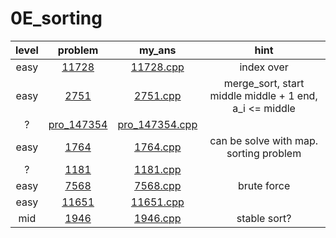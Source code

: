 # 0E_sorting
| level | problem | my_ans | hint |
| :--: | :--: | :--: | :--: |
| easy | [11728](https://www.acmicpc.net/problem/11728) | [11728.cpp](./11728/11728.cpp) | index over |
| easy | [2751](https://www.acmicpc.net/problem/2751) | [2751.cpp](./2751/2751.cpp) | merge_sort, start middle middle + 1 end, a_i <= middle |
| ? | [pro_147354](https://www.acmicpc.net/problem/pro_147354) | [pro_147354.cpp](./pro_147354/pro_147354.cpp) |  |
| easy | [1764](https://www.acmicpc.net/problem/1764) | [1764.cpp](./1764/1764.cpp) | can be solve with map. sorting problem |
| ? | [1181](https://www.acmicpc.net/problem/1181) | [1181.cpp](./1181/1181.cpp) |  |
| easy | [7568](https://www.acmicpc.net/problem/7568) | [7568.cpp](./7568/7568.cpp) | brute force |
| easy | [11651](https://www.acmicpc.net/problem/11651) | [11651.cpp](./11651/11651.cpp) |  |
| mid | [1946](https://www.acmicpc.net/problem/1946) | [1946.cpp](./1946/1946.cpp) | stable sort? |
